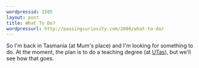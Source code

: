 ```yaml
---
wordpressid: 1505
layout: post
title: What To Do?
wordpressurl: http://passingcuriosity.com/2006/what-to-do/
---
```

So I'm back in Tasmania (at Mum's place) and I'm looking for something to do. At the moment, the plan is to do a teaching degree (at <a href="http://www.utas.edu.au">UTas</a>), but we'll see how that goes.

